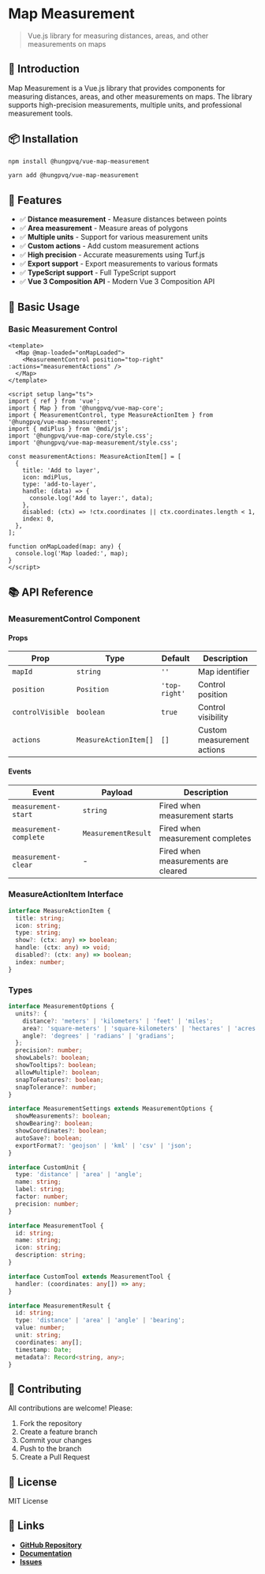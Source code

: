 # Map Measurement

> Vue.js library for measuring distances, areas, and other measurements on maps

## 🚀 Introduction

Map Measurement is a Vue.js library that provides components for measuring distances, areas, and other measurements on maps. The library supports high-precision measurements, multiple units, and professional measurement tools.

## 📦 Installation

```bash
npm install @hungpvq/vue-map-measurement
```

```bash
yarn add @hungpvq/vue-map-measurement
```

## 🎯 Features

- ✅ **Distance measurement** - Measure distances between points
- ✅ **Area measurement** - Measure areas of polygons
- ✅ **Multiple units** - Support for various measurement units
- ✅ **Custom actions** - Add custom measurement actions
- ✅ **High precision** - Accurate measurements using Turf.js
- ✅ **Export support** - Export measurements to various formats
- ✅ **TypeScript support** - Full TypeScript support
- ✅ **Vue 3 Composition API** - Modern Vue 3 Composition API

## 🚀 Basic Usage

### Basic Measurement Control

```vue
<template>
  <Map @map-loaded="onMapLoaded">
    <MeasurementControl position="top-right" :actions="measurementActions" />
  </Map>
</template>

<script setup lang="ts">
import { ref } from 'vue';
import { Map } from '@hungpvq/vue-map-core';
import { MeasurementControl, type MeasureActionItem } from '@hungpvq/vue-map-measurement';
import { mdiPlus } from '@mdi/js';
import '@hungpvq/vue-map-core/style.css';
import '@hungpvq/vue-map-measurement/style.css';

const measurementActions: MeasureActionItem[] = [
  {
    title: 'Add to layer',
    icon: mdiPlus,
    type: 'add-to-layer',
    handle: (data) => {
      console.log('Add to layer:', data);
    },
    disabled: (ctx) => !ctx.coordinates || ctx.coordinates.length < 1,
    index: 0,
  },
];

function onMapLoaded(map: any) {
  console.log('Map loaded:', map);
}
</script>
```

## 📚 API Reference

### MeasurementControl Component

#### Props

| Prop             | Type                  | Default       | Description                |
| ---------------- | --------------------- | ------------- | -------------------------- |
| `mapId`          | `string`              | `''`          | Map identifier             |
| `position`       | `Position`            | `'top-right'` | Control position           |
| `controlVisible` | `boolean`             | `true`        | Control visibility         |
| `actions`        | `MeasureActionItem[]` | `[]`          | Custom measurement actions |

#### Events

| Event                  | Payload             | Description                         |
| ---------------------- | ------------------- | ----------------------------------- |
| `measurement-start`    | `string`            | Fired when measurement starts       |
| `measurement-complete` | `MeasurementResult` | Fired when measurement completes    |
| `measurement-clear`    | -                   | Fired when measurements are cleared |

### MeasureActionItem Interface

```typescript
interface MeasureActionItem {
  title: string;
  icon: string;
  type: string;
  show?: (ctx: any) => boolean;
  handle: (ctx: any) => void;
  disabled?: (ctx: any) => boolean;
  index: number;
}
```

### Types

```typescript
interface MeasurementOptions {
  units?: {
    distance?: 'meters' | 'kilometers' | 'feet' | 'miles';
    area?: 'square-meters' | 'square-kilometers' | 'hectares' | 'acres';
    angle?: 'degrees' | 'radians' | 'gradians';
  };
  precision?: number;
  showLabels?: boolean;
  showTooltips?: boolean;
  allowMultiple?: boolean;
  snapToFeatures?: boolean;
  snapTolerance?: number;
}

interface MeasurementSettings extends MeasurementOptions {
  showMeasurements?: boolean;
  showBearing?: boolean;
  showCoordinates?: boolean;
  autoSave?: boolean;
  exportFormat?: 'geojson' | 'kml' | 'csv' | 'json';
}

interface CustomUnit {
  type: 'distance' | 'area' | 'angle';
  name: string;
  label: string;
  factor: number;
  precision: number;
}

interface MeasurementTool {
  id: string;
  name: string;
  icon: string;
  description: string;
}

interface CustomTool extends MeasurementTool {
  handler: (coordinates: any[]) => any;
}

interface MeasurementResult {
  id: string;
  type: 'distance' | 'area' | 'angle' | 'bearing';
  value: number;
  unit: string;
  coordinates: any[];
  timestamp: Date;
  metadata?: Record<string, any>;
}
```

## 🤝 Contributing

All contributions are welcome! Please:

1. Fork the repository
2. Create a feature branch
3. Commit your changes
4. Push to the branch
5. Create a Pull Request

## 📄 License

MIT License

## 🔗 Links

- **[GitHub Repository](https://github.com/hung4564/vue-library)**
- **[Documentation](./docs/)**
- **[Issues](https://github.com/hung4564/vue-library/issues)**
